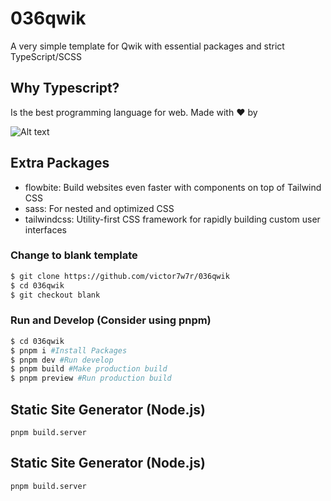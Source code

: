 # 036qwik

A very simple template for Qwik with essential packages and strict TypeScript/SCSS

## Why Typescript?

Is the best programming language for web. Made with ❤️ by

![Alt text](src/assets/brandwhite.png?raw=true "Title")

## Extra Packages

- flowbite: Build websites even faster with components on top of Tailwind CSS
- sass: For nested and optimized CSS
- tailwindcss: Utility-first CSS framework for rapidly building custom user interfaces

### Change to blank template

``` bash
$ git clone https://github.com/victor7w7r/036qwik
$ cd 036qwik
$ git checkout blank
```

### Run and Develop (Consider using pnpm)

``` bash
$ cd 036qwik
$ pnpm i #Install Packages
$ pnpm dev #Run develop
$ pnpm build #Make production build
$ pnpm preview #Run production build
```

## Static Site Generator (Node.js)

```
pnpm build.server
```

## Static Site Generator (Node.js)

```
pnpm build.server
```
